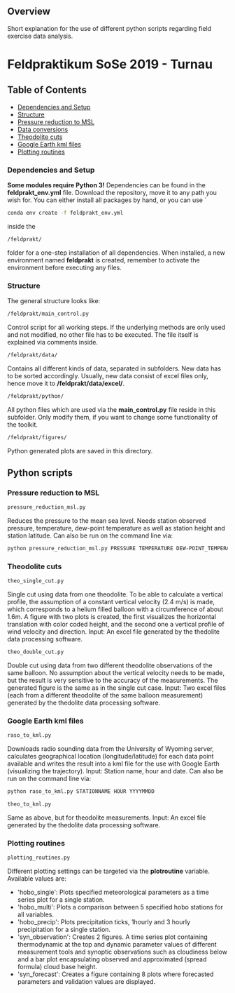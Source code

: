 ## Overview

Short explanation for the use of different python scripts regarding field exercise data analysis.

# Feldpraktikum SoSe 2019 - Turnau

## Table of Contents

* [Dependencies and Setup](#Dependencies-and-Setup)
* [Structure](#Structure)
* [Pressure reduction to MSL](#Pressure-reduction-to-MSL)
* [Data conversions](#Data-conversions)
* [Theodolite cuts](#Theodolite-cuts)
* [Google Earth kml files](#Google-Earth-kml-files)
* [Plotting routines](#Plotting-routines)



### Dependencies and Setup
**Some modules require Python 3!** Dependencies can be found in the **feldprakt_env.yml** file. Download the repository, move it to any path you wish for. You can either install all packages by hand, or you can use `
```sh
conda env create -f feldprakt_env.yml
```
inside the
```sh
/feldprakt/
```
folder for a one-step installation of all dependencies. When installed, a new environment named **feldprakt** is created, remember to activate the environment before executing any files.


### Structure

The general structure looks like:
```sh
/feldprakt/main_control.py
```
Control script for all working steps. If the underlying methods are only used and not modified, no other file has to be executed. The file itself is explained via comments inside.

```sh
/feldprakt/data/
```
Contains all different kinds of data, separated in subfolders. New data has to be sorted accordingly. Usually, new data consist of excel files only, hence move it to **/feldprakt/data/excel/**.

```sh
/feldprakt/python/
```
All python files which are used via the **main_control.py** file reside in this subfolder. Only modify them, if you want to change some functionality of the toolkit.

```sh
/feldprakt/figures/
```
Python generated plots are saved in this directory.

## Python scripts

### Pressure reduction to MSL

```sh
pressure_reduction_msl.py
```
Reduces the pressure to the mean sea level. Needs station observed pressure, temperature, dew-point temperature as well as station height and station latitude.
Can also be run on the command line via:
```sh
python pressure_reduction_msl.py PRESSURE TEMPERATURE DEW-POINT_TEMPERATURE STATION_HEIGHT STATION_LATITUDE
```

### Theodolite cuts

```sh
theo_single_cut.py
```
Single cut using data from one theodolite. To be able to calculate a vertical profile, the assumption of a constant vertical velocity (2.4 m/s) is made, which corresponds to a helium filled balloon with a circumference of about 1.6m.
A figure with two plots is created, the first visualizes the horizontal translation with color coded height, and the second one a vertical profile of wind velocity and direction.
Input: An excel file generated by the thedolite data processing software.


```sh
theo_double_cut.py
```
Double cut using data from two different theodolite observations of the same balloon. No assumption about the vertical velocity needs to be made, but the result is very sensitive to the accuracy of the measurements.
The generated figure is the same as in the single cut case.
Input: Two excel files (each from a different theodolite of the same balloon measurement) generated by the thedolite data processing software.

### Google Earth kml files
```sh
raso_to_kml.py
```
Downloads radio sounding data from the University of Wyoming server, calculates geographical location (longitude/latitude) for each data point available and writes the result into a kml file for the use with Google Earth (visualizing the trajectory).
Input: Station name, hour and date.
Can also be run on the command line via:
```sh
python raso_to_kml.py STATIONNAME HOUR YYYYMMDD
```


```sh
theo_to_kml.py
```
Same as above, but for theodolite measurements.
Input: An excel file generated by the thedolite data processing software.

### Plotting routines
```sh
plotting_routines.py
```
Different plotting settings can be targeted via the **plotroutine** variable. Available values are:
* 'hobo_single': Plots specified meteorological parameters as a time series plot for a single station.
* 'hobo_multi': Plots a comparison between 5 specified hobo stations for all variables.
* 'hobo_precip': Plots precipitation ticks, 1hourly and 3 hourly precipitation for a single station.
* 'syn_observation': Creates 2 figures. A time series plot containing thermodynamic at the top and dynamic parameter values of different measurement tools and synoptic observations such as cloudiness below and a bar plot encapsulating observed and approximated (spread formula) cloud base height.
* 'syn_forecast': Creates a figure containing 8 plots where forecasted parameters and validation values are displayed.
